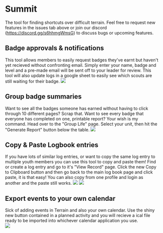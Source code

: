 # Summit
The tool for finding shortcuts over difficult terrain. Feel free to request new features in the issues tab above or join our discord (https://discord.gg/s6hhmgWmsG) to discuss bugs or upcoming features.

## Badge approvals & notifications
This tool allows members to easily request badges they've earnt but haven't yet recieved without confronting email. Simply enter your name, badge and level and a pre-made email will be sent off to your leader for review. This tool will also update logs in a google sheet to easily see which scouts are still waiting for their badge.
![](/images/badgeRequest.png)

## Group badge summaries
Want to see all the badges someone has earned without having to click through 10 different pages? Scrap that. Want to see every badge that everyone has completed on one, printable report? Your wish is my command.
Head over to the "Group Life" page. Select your unit, then hit the "Generate Report" button below the table. 
![](/images/GroupReport.png)

## Copy & Paste Logbook entries
If you have lots of similar log entries, or want to copy the same log entry to multiple youth members you can use this tool to copy and paste them! Find or create a log entry and go to it's "View Record" page. Click the new Copy to Clipboard button and then go back to the main log book page and click paste, it is that easy! You can also copy from one profile and login as another and the paste still works.
![](/images/ExportLog.png)
![](/images/ImportLog.png)

## Export events to your own calendar
Sick of adding events in Terrain and also your own calendar. Use the shiny new button contained in a planned activity and you will recieve a ical file ready to be imported into whichever calendar application you use.  
![](/images/ExportiCal.png)